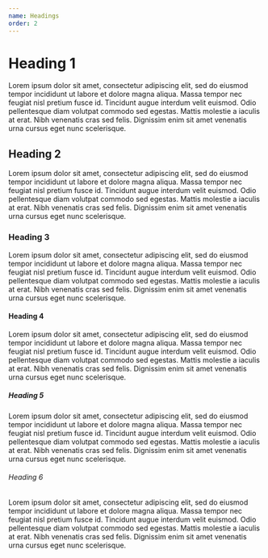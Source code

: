 ```yaml
---
name: Headings
order: 2
---
```


# Heading 1

Lorem ipsum dolor sit amet, consectetur adipiscing elit, sed do eiusmod tempor incididunt ut labore et dolore magna aliqua. Massa tempor nec feugiat nisl pretium fusce id. Tincidunt augue interdum velit euismod. Odio pellentesque diam volutpat commodo sed egestas. Mattis molestie a iaculis at erat. Nibh venenatis cras sed felis. Dignissim enim sit amet venenatis urna cursus eget nunc scelerisque.

## Heading 2

Lorem ipsum dolor sit amet, consectetur adipiscing elit, sed do eiusmod tempor incididunt ut labore et dolore magna aliqua. Massa tempor nec feugiat nisl pretium fusce id. Tincidunt augue interdum velit euismod. Odio pellentesque diam volutpat commodo sed egestas. Mattis molestie a iaculis at erat. Nibh venenatis cras sed felis. Dignissim enim sit amet venenatis urna cursus eget nunc scelerisque.


### Heading 3

Lorem ipsum dolor sit amet, consectetur adipiscing elit, sed do eiusmod tempor incididunt ut labore et dolore magna aliqua. Massa tempor nec feugiat nisl pretium fusce id. Tincidunt augue interdum velit euismod. Odio pellentesque diam volutpat commodo sed egestas. Mattis molestie a iaculis at erat. Nibh venenatis cras sed felis. Dignissim enim sit amet venenatis urna cursus eget nunc scelerisque.

#### Heading 4

Lorem ipsum dolor sit amet, consectetur adipiscing elit, sed do eiusmod tempor incididunt ut labore et dolore magna aliqua. Massa tempor nec feugiat nisl pretium fusce id. Tincidunt augue interdum velit euismod. Odio pellentesque diam volutpat commodo sed egestas. Mattis molestie a iaculis at erat. Nibh venenatis cras sed felis. Dignissim enim sit amet venenatis urna cursus eget nunc scelerisque.

##### Heading 5

Lorem ipsum dolor sit amet, consectetur adipiscing elit, sed do eiusmod tempor incididunt ut labore et dolore magna aliqua. Massa tempor nec feugiat nisl pretium fusce id. Tincidunt augue interdum velit euismod. Odio pellentesque diam volutpat commodo sed egestas. Mattis molestie a iaculis at erat. Nibh venenatis cras sed felis. Dignissim enim sit amet venenatis urna cursus eget nunc scelerisque.

###### Heading 6

Lorem ipsum dolor sit amet, consectetur adipiscing elit, sed do eiusmod tempor incididunt ut labore et dolore magna aliqua. Massa tempor nec feugiat nisl pretium fusce id. Tincidunt augue interdum velit euismod. Odio pellentesque diam volutpat commodo sed egestas. Mattis molestie a iaculis at erat. Nibh venenatis cras sed felis. Dignissim enim sit amet venenatis urna cursus eget nunc scelerisque.